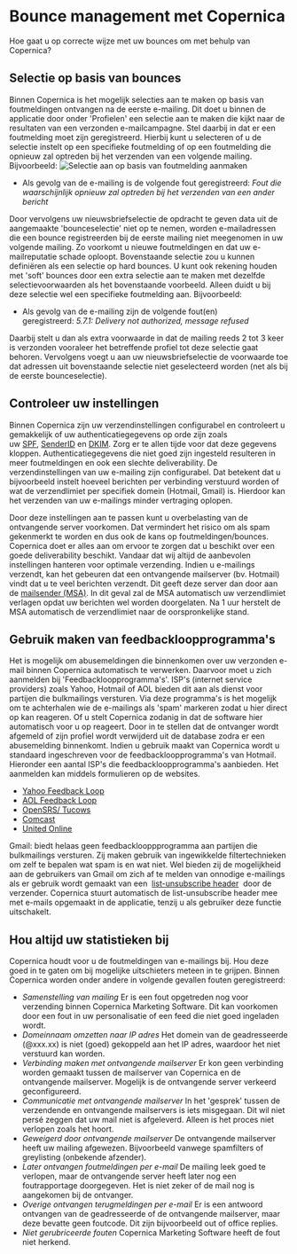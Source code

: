 # Bounce management met Copernica

Hoe gaat u op correcte wijze met uw bounces om met behulp van Copernica?

Selectie op basis van bounces
-----------------------------

Binnen Copernica is het mogelijk selecties aan te maken op basis van
foutmeldingen ontvangen na de eerste e-mailing. Dit doet u binnen de
applicatie door onder 'Profielen' een selectie aan te maken die kijkt
naar de resultaten van een verzonden e-mailcampagne. Stel daarbij in dat
er een foutmelding moet zijn geregistreerd. Hierbij kunt u selecteren of
u de selectie instelt op een specifieke foutmelding of op een
foutmelding die opnieuw zal optreden bij het verzenden van een volgende
mailing.  Bijvoorbeeld: ![Selectie aan op basis van foutmelding
aanmaken](../images/hardbounce.png)

-   Als gevolg van de e-mailing is de volgende fout geregistreerd: *Fout
    die waarschijnlijk opnieuw zal optreden bij het verzenden van een
    ander bericht*

Door vervolgens uw nieuwsbriefselectie de opdracht te geven data uit de
aangemaakte 'bounceselectie' niet op te nemen, worden e-mailadressen die
een bounce registreerden bij de eerste mailing niet meegenomen in uw
volgende mailing. Zo voorkomt u nieuwe foutmeldingen en dat uw
e-mailreputatie schade oploopt. Bovenstaande selectie zou u kunnen
definiëren als een selectie op hard bounces. U kunt ook rekening houden
met 'soft' bounces door een extra selectie aan te maken met dezelfde
selectievoorwaarden als het bovenstaande voorbeeld. Alleen duidt u bij
deze selectie wel een specifieke foutmelding aan. Bijvoorbeeld:

-   Als gevolg van de e-mailing zijn de volgende fout(en)
    geregistreerd: *5.7.1: Delivery not authorized, message refused*

Daarbij stelt u dan als extra voorwaarde in dat de mailing reeds 2 tot 3
keer is verzonden vooraleer het betreffende profiel tot deze selectie
gaat behoren. Vervolgens voegt u aan uw nieuwsbriefselectie de
voorwaarde toe dat adressen uit bovenstaande selectie niet geselecteerd
worden (net als bij de eerste bounceselectie).

Controleer uw instellingen
--------------------------

Binnen Copernica zijn uw verzendinstellingen configurabel en controleert
u gemakkelijk of uw authenticatiegegevens op orde zijn zoals
uw [SPF](http://www.copernica.com/nl/over-ons/nieuws/spam-verminderen-met-behulp-van-spf "SPF"), [SenderID](http://www.copernica.com/nl/over-ons/nieuws/sender-id-hoe-werkt-het-precies "SenderID") en [DKIM](http://www.copernica.com/nl/over-ons/nieuws/dkim-domainkey-identified-mail "DKIM").
Zorg er te allen tijde voor dat deze gegevens kloppen.
Authenticatiegegevens die niet goed zijn ingesteld resulteren in meer
foutmeldingen en ook een slechte deliverability. De verzendinstellingen
van uw e-mailing zijn configurabel. Dat betekent dat u bijvoorbeeld
instelt hoeveel berichten per verbinding verstuurd worden of wat de
verzendlimiet per specifiek domein (Hotmail, Gmail) is. Hierdoor kan het
verzenden van uw e-mailings minder vertraging oplopen.

Door deze instellingen aan te passen kunt u overbelasting van de
ontvangende server voorkomen. Dat vermindert het risico om als spam
gekenmerkt te worden en dus ook de kans op foutmeldingen/bounces.
Copernica doet er alles aan om ervoor te zorgen dat u beschikt over een
goede deliverability beschikt. Vandaar dat wij altijd de aanbevolen
instellingen hanteren voor optimale verzending. Indien u e-mailings
verzendt, kan het gebeuren dat een ontvangende mailserver (bv. Hotmail)
vindt dat u te veel berichten verzendt. Dit geeft deze server dan door
aan de [mailsender
(MSA)](http://www.copernica.com/nl/over-ons/nieuws/behind-the-software-mailsender-msa "Mailsender").
In dit geval zal de MSA automatisch uw verzendlimiet verlagen opdat uw
berichten wel worden doorgelaten. Na 1 uur herstelt de MSA automatisch
de verzendlimiet naar de oorspronkelijke stand.

Gebruik maken van feedbackloopprogramma's
-----------------------------------------

Het is mogelijk om abusemeldingen die binnenkomen over uw verzonden
e-mail binnen Copernica automatisch te verwerken. Daarvoor moet u zich
aanmelden bij 'Feedbackloopprogramma's'. ISP's (internet service
providers) zoals Yahoo, Hotmail of AOL bieden dit aan als dienst voor
partijen die bulkmailings versturen. Via deze programma's is het
mogelijk om te achterhalen wie de e-mailings als 'spam' markeren zodat u
hier direct op kan reageren. Of u stelt Copernica zodanig in dat de
software hier automatisch voor u op reageert. Door in te stellen dat de
ontvanger wordt afgemeld of zijn profiel wordt verwijderd uit de
database zodra er een abusemelding binnenkomt. Indien u gebruik maakt
van Copernica wordt u standaard ingeschreven voor de
feedbackloopprogramma's van Hotmail. Hieronder een aantal ISP's die
feedbackloopprogramma's aanbieden. Het aanmelden kan middels formulieren
op de websites.

-   [Yahoo Feedback
    Loop](http://feedbackloop.yahoo.net/ "Yahoo Feedback Loop")
-   [AOL Feedback
    Loop](http://www.postmaster.aol.com/Postmaster.FeedbackLoop.php "AOL Feedback Loop")
-   [OpenSRS/ Tucows](http://fbl.hostedemail.com/ "OpenSRS/ Tucows")
-   [Comcast](http://feedback.comcast.net/ "Comcast")
-   [United
    Online](http://www.unitedonline.net/postmaster/whitelisted.html "United Online")

Gmail: biedt helaas geen feedbacklooppprogramma aan partijen die
bulkmailings versturen. Zij maken gebruik van ingewikkelde
filtertechnieken om zelf te bepalen wat spam is en wat niet. Wel bieden
zij de mogelijkheid aan de gebruikers van Gmail om zich af te melden van
onnodige e-mailings als er gebruik wordt gemaakt van een 
[list-unsubscribe
header](http://www.copernica.com/nl/over-ons/nieuws/list-unsubscribe-header-een-reputatieverbeterende-e-mailheader "List-unsubscribe header")
 door de verzender. Copernica stuurt automatisch de list-unsubscribe
header mee met e-mails opgemaakt in de applicatie, tenzij u als
gebruiker deze functie uitschakelt.

Hou altijd uw statistieken bij
------------------------------

Copernica houdt voor u de foutmeldingen van e-mailings bij. Hou deze
goed in te gaten om bij mogelijke uitschieters meteen in te grijpen.
Binnen Copernica worden onder andere in volgende gevallen fouten
geregistreerd:

-   *Samenstelling van mailing* Er is een fout opgetreden nog voor
    verzending binnen Copernica Marketing Software. Dit kan voorkomen
    door een fout in uw personalisatie of een feed die niet goed
    ingeladen wordt.
-   *Domeinnaam omzetten naar IP adres* Het domein van de geadresseerde
    (@xxx.xx) is niet (goed) gekoppeld aan het IP adres, waardoor het
    niet verstuurd kan worden.
-   *Verbinding maken met ontvangende mailserver* Er kon geen verbinding
    worden gemaakt tussen de mailserver van Copernica en de ontvangende
    mailserver. Mogelijk is de ontvangende server verkeerd
    geconfigureerd.
-   *Communicatie met ontvangende mailserver* In het 'gesprek' tussen de
    verzendende en ontvangende mailservers is iets misgegaan. Dit wil
    niet persé zeggen dat uw mail niet is afgeleverd. Alleen is het
    proces niet verlopen zoals het hoort.
-   *Geweigerd door ontvangende mailserver* De ontvangende mailserver
    heeft uw mailing afgewezen. Bijvoorbeeld vanwege spamfilters of
    greylisting (onbekende afzender).
-   *Later ontvangen foutmeldingen per e-mail* De mailing leek goed te
    verlopen, maar de ontvangende server heeft later nog een
    foutrapportage doorgegeven. Het is niet zeker of de mail nog is
    aangekomen bij de ontvanger.
-   *Overige ontvangen terugmeldingen per e-mail* Er is een antwoord
    ontvangen van de geadresseerde of de ontvangende mailserver, maar
    deze bevatte geen foutcode. Dit zijn bijvoorbeeld out of office
    replies.
-   *Niet gerubriceerde fouten* Copernica Marketing Software heeft de
    fout niet herkend.
